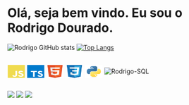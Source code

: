 # Olá, seja bem vindo. Eu sou o Rodrigo Dourado.

![Rodrigo GitHub stats](https://github-readme-stats.vercel.app/api?username=RodrigoDouradoS&show_icons=true&theme=dark)
[![Top Langs](https://github-readme-stats.vercel.app/api/top-langs/?username=RodrigoDouradoS)](https://github.com/anuraghazra/github-readme-stats)


  <div style="display: inline_block"><br>
    <img align="center" alt="Rodrigo-Js" height="30" width="40" src="https://raw.githubusercontent.com/devicons/devicon/master/icons/javascript/javascript-plain.svg">
    <img align="center" alt="Rodrigo-Ts" height="30" width="40" src="https://raw.githubusercontent.com/devicons/devicon/master/icons/typescript/typescript-plain.svg">
    <img align="center" alt="Rodrigo-HTML" height="30" width="40" src="https://raw.githubusercontent.com/devicons/devicon/master/icons/html5/html5-original.svg">
    <img align="center" alt="Rodrigo-CSS" height="30" width="40" src="https://raw.githubusercontent.com/devicons/devicon/master/icons/css3/css3-original.svg">
    <img align="center" alt="Rodrigo-Python" height="30" width="40" src="https://raw.githubusercontent.com/devicons/devicon/master/icons/python/python-original.svg">
    <img align="center" alt="Rodrigo-SQL" height="30" width="40" src="https://icongr.am/devicon/mysql-original-wordmark.svg?size=148&color=currentColor">
  </div>
  
  ##
  
   <div> 
    <a href="https://instagram.com/1999_rdg" target="_blank"><img src="https://img.shields.io/badge/-Instagram-%23E4405F?style=for-the-badge&logo=instagram&logoColor=white" target="_blank"></a>
    <a href = "mailto:rodrigo.dourado50@gmail.com"><img src="https://img.shields.io/badge/-Gmail-%23333?style=for-the-badge&logo=gmail&logoColor=white" target="_blank"></a>
    <a href="https://www.linkedin.com/in/rodrigo-dourado-3753a4208/" target="_blank"><img src="https://img.shields.io/badge/-LinkedIn-%230077B5?style=for-the-badge&logo=linkedin&logoColor=white" target="_blank"></a>
</div>


